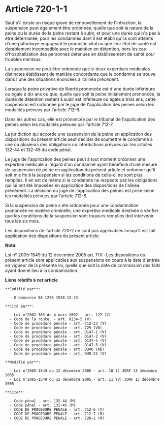 # Article 720-1-1

Sauf s'il existe un risque grave de renouvellement de l'infraction, la suspension peut également être ordonnée, quelle que
soit la nature de la peine ou la durée de la peine restant à subir, et pour une durée qui n'a pas à être déterminée, pour les
condamnés dont il est établi qu'ils sont atteints d'une pathologie engageant le pronostic vital ou que leur état de santé est
durablement incompatible avec le maintien en détention, hors les cas d'hospitalisation des personnes détenues en
établissement de santé pour troubles mentaux.

La suspension ne peut être ordonnée que si deux expertises médicales distinctes établissent de manière concordante que le
condamné se trouve dans l'une des situations énoncées à l'alinéa précédent.

Lorsque la peine privative de liberté prononcée est d'une durée inférieure ou égale à dix ans ou que, quelle que soit la
peine initialement prononcée, la durée de détention restant à subir est inférieure ou égale à trois ans, cette suspension est
ordonnée par le juge de l'application des peines selon les modalités prévues par l'article 712-6.

Dans les autres cas, elle est prononcée par le tribunal de l'application des peines selon les modalités prévues par l'article
712-7.

La juridiction qui accorde une suspension de la peine en application des dispositions du présent article peut décider de
soumettre le condamné à une ou plusieurs des obligations ou interdictions prévues par les articles 132-44 et 132-45 du code
pénal.

Le juge de l'application des peines peut à tout moment ordonner une expertise médicale à l'égard d'un condamné ayant
bénéficié d'une mesure de suspension de peine en application du présent article et ordonner qu'il soit mis fin à la
suspension si les conditions de celle-ci ne sont plus remplies. Il en est de même si le condamné ne respecte pas les
obligations qui lui ont été imposées en application des dispositions de l'alinéa précédent. La décision du juge de
l'application des peines est prise selon les modalités prévues par l'article 712-6.

Si la suspension de peine a été ordonnée pour une condamnation prononcée en matière criminelle, une expertise médicale
destinée à vérifier que les conditions de la suspension sont toujours remplies doit intervenir tous les six mois.

Les dispositions de l'article 720-2 ne sont pas applicables lorsqu'il est fait application des dispositions du présent
article.

**Nota:**

Loi n° 2005-1549 du 12 décembre 2005 art. 11 II : Les dispositions du présent article sont applicables aux suspensions en
cours à la date d'entrée en vigueur de la présente loi, quelle que soit la date de commission des faits ayant donné lieu à la
condamnation.

**Liens relatifs à cet article**

	**Codifié par**:

	  - Ordonnance 58-1296 1958-12-23

	**Cité par**:

	  - Loi n°2002-303 du 4 mars 2002 - art. 127 (V)
	  - Code de la route. - art. R234-5 (V)
	  - Code de procédure pénale - art. 712-23 (V)
	  - Code de procédure pénale - art. 729 (VD)
	  - Code de procédure pénale - art. D147-1 (V)
	  - Code de procédure pénale - art. D147-2 (V)
	  - Code de procédure pénale - art. D147-4 (V)
	  - Code de procédure pénale - art. D147-5 (V)
	  - Code de procédure pénale - art. D340 (Ab)
	  - Code de procédure pénale - art. D49-23 (V)

	**Modifié par**:

	  - Loi n°2005-1549 du 12 décembre 2005 - art. 10 () JORF 13 décembre 2005
	  - Loi n°2005-1549 du 12 décembre 2005 - art. 11 (V) JORF 13 décembre 2005

	**Cite**:

	  - Code pénal - art. 132-44 (M)
	  - Code pénal - art. 132-45 (M)
	  - CODE DE PROCEDURE PENALE - art. 712-6 (V)
	  - CODE DE PROCEDURE PENALE - art. 712-7 (M)
	  - CODE DE PROCEDURE PENALE - art. 720-2 (M)
